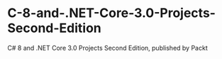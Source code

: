 # C-8-and-.NET-Core-3.0-Projects-Second-Edition
C# 8 and .NET Core 3.0 Projects Second Edition, published by Packt
